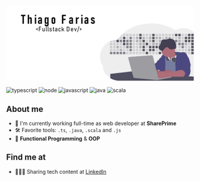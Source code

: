 ![BANNER](https://raw.githubusercontent.com/githiago-f/githiago-f/master/src/banner.png)

![typescript](https://img.shields.io/badge/typescript%20-blue.svg)
![node](https://img.shields.io/badge/node-green.svg)
![javascript](https://img.shields.io/badge/javascript%20-yellow.svg)
![java](https://img.shields.io/badge/java%20-orange.svg)
![scala](https://img.shields.io/badge/scala%20-red.svg)

## About me
 - 💼 I'm currently working full-time as web developer at **SharePrime**
 - 🛠  Favorite tools: `.ts`, `.java`, `.scala` and `.js`
 - 🖤 **Functional Programming** & **OOP**

## Find me at
 - 👩🏽‍💼 Sharing tech content at [LinkedIn](https://www.linkedin.com/in/githiago-f/)

